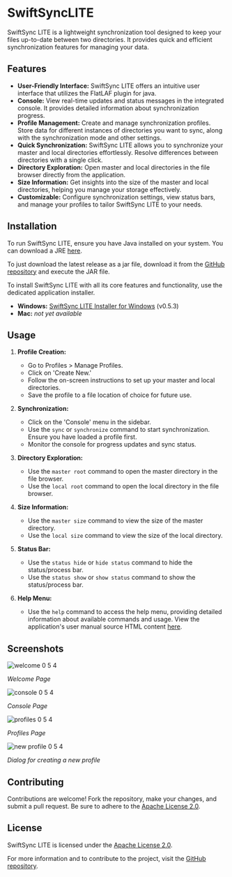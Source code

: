 # SwiftSyncLITE

SwiftSync LITE is a lightweight synchronization tool designed to keep your files up-to-date between two directories. It provides quick and efficient synchronization features for managing your data.

## Features

- **User-Friendly Interface:** SwiftSync LITE offers an intuitive user interface that utilizes the FlatLAF plugin for java.
- **Console:** View real-time updates and status messages in the integrated console. It provides detailed information about synchronization progress.
- **Profile Management:** Create and manage synchronization profiles. Store data for different instances of directories you want to sync, along with the synchronization mode and other settings.
- **Quick Synchronization:** SwiftSync LITE allows you to synchronize your master and local directories effortlessly. Resolve differences between directories with a single click.
- **Directory Exploration:** Open master and local directories in the file browser directly from the application.
- **Size Information:** Get insights into the size of the master and local directories, helping you manage your storage effectively.
- **Customizable:** Configure synchronization settings, view status bars, and manage your profiles to tailor SwiftSync LITE to your needs.

## Installation

To run SwiftSync LITE, ensure you have Java installed on your system. You can download a JRE [here](https://java.com/downloads).

To just download the latest release as a jar file, download it from the [GitHub repository](https://github.com/NoahLake07/SwiftSyncLITE) and execute the JAR file.

To install SwiftSync LITE with all its core features and functionality, use the dedicated application installer.
- **Windows:**   [SwiftSync LITE Installer for Windows](https://github.com/NoahLake07/SwiftSyncLITE/blob/main/versions/v0.5.3/SSL_Installer%20v0.5.3.jar) (v0.5.3)
- **Mac:**       *not yet available*

## Usage

1. **Profile Creation:**
   - Go to Profiles > Manage Profiles.
   - Click on 'Create New.'
   - Follow the on-screen instructions to set up your master and local directories.
   - Save the profile to a file location of choice for future use.

2. **Synchronization:**
   - Click on the 'Console' menu in the sidebar.
   - Use the `sync` or `synchronize` command to start synchronization. Ensure you have loaded a profile first.
   - Monitor the console for progress updates and sync status.

3. **Directory Exploration:**
   - Use the `master root` command to open the master directory in the file browser.
   - Use the `local root` command to open the local directory in the file browser.

4. **Size Information:**
   - Use the `master size` command to view the size of the master directory.
   - Use the `local size` command to view the size of the local directory.

5. **Status Bar:**
   - Use the `status hide` or `hide status` command to hide the status/process bar.
   - Use the `status show` or `show status` command to show the status/process bar.

6. **Help Menu:**
   - Use the `help` command to access the help menu, providing detailed information about available commands and usage.
View the application's user manual source HTML content [here](https://github.com/NoahLake07/SwiftSyncLITE/blob/main/docs/help.html).

## Screenshots

![welcome 0 5 4](https://github.com/NoahLake07/SwiftSyncLITE/assets/98616672/0ca3bce1-c7c3-4ceb-b885-b1bc0d7100c0)

*Welcome Page*

![console 0 5 4](https://github.com/NoahLake07/SwiftSyncLITE/assets/98616672/755c2b75-efce-4408-b6ff-add4d20b01c7)

*Console Page*

![profiles 0 5 4](https://github.com/NoahLake07/SwiftSyncLITE/assets/98616672/1114e35d-84a3-423d-a7fa-1400a7f9e993)

*Profiles Page*

![new profile 0 5 4](https://github.com/NoahLake07/SwiftSyncLITE/assets/98616672/45974e77-4d47-4df8-8f11-04dd617174ff)

*Dialog for creating a new profile*

## Contributing

Contributions are welcome! Fork the repository, make your changes, and submit a pull request. Be sure to adhere to the [Apache License 2.0](https://www.apache.org/licenses/LICENSE-2.0).

## License


SwiftSync LITE is licensed under the [Apache License 2.0](https://www.apache.org/licenses/LICENSE-2.0).

For more information and to contribute to the project, visit the [GitHub repository](https://github.com/NoahLake07/SwiftSyncLITE).

